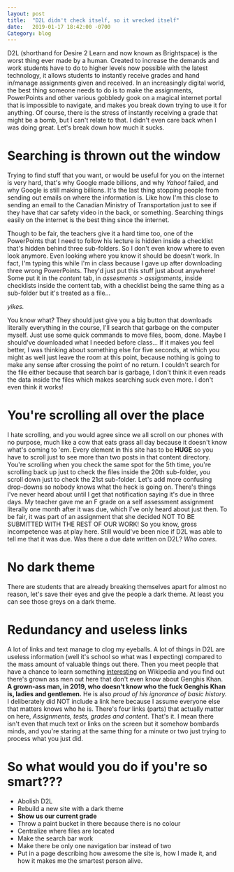 ```yaml
---
layout: post
title:  "D2L didn't check itself, so it wrecked itself"
date:   2019-01-17 18:42:00 -0700
Category: blog
---
```


D2L (shorthand for Desire 2 Learn and now known as Brightspace) is the worst thing ever made by a human.
Created to increase the demands and work students have to do to higher levels now possible with the
latest technology, it allows students to instantly receive grades and hand in/manage assignments given
and received. In an increasingly digital world, the best thing someone needs to do is to make the assignments,
PowerPoints and other various gobbledy gook on a magical internet portal
that is impossible to navigate, and makes you break down trying to use it for anything.
Of course, there is the stress of instantly receiving a grade that might be a bomb, but I can't relate to that.
I didn't even care back when I was doing great. Let's break down how much it sucks.

# Searching is thrown out the window
Trying to find stuff that you want, or would be useful for you on the internet
is very hard, that's why Google made billions, and why *Yahoo!* failed, and why
Google is still making billions. It's the last thing stopping people from sending
out emails on where the information is. Like how I'm this close to sending an email
to the Canadian Ministry of Transportation just to see if they have that car safety video
in the back, or something. Searching things easily on the internet is the best thing since
the internet.

Though to be fair, the teachers give it a hard time too, one of the PowerPoints that
I need to follow his lecture is hidden inside a checklist that's hidden behind three
sub-folders. So I don't even know where to even look anymore. Even looking where you know
it should be doesn't work. In fact, I'm typing this while I'm in class because I gave up
after downloading three wrong PowerPoints. They'd just put this stuff just about anywhere!
Some put it in the *content* tab, in *assesments > assignments*, inside checklists inside
the content tab, with a checklist being the same thing as a sub-folder but it's treated as a file...

*yikes.*

You know what? They should just give you a big button that downloads literally
everything in the course, I'll search that garbage on the computer myself.
Just use some quick commands to move files, boom, done. Maybe I should've downloaded
what I needed before class... If it makes you feel better, I was thinking about
something else for five seconds, at which you might as well just leave the room at this point,
because nothing is going to make any sense after crossing the point of no return. I couldn't
search for the file either because that search bar is garbage, I don't think it even reads the data
inside the files which makes searching suck even more. I don't even think it works!

# You're scrolling all over the place
I hate scrolling, and you would agree since we all scroll on our phones with no
purpose, much like a cow that eats grass all day because it doesn't know what's
coming to 'em. Every element in this site has to be **HUGE** so you have to scroll
just to see more than two posts in that content directory. You're scrolling when you
check the same spot for the 5th time, you're scrolling back up just to check the files
inside the 20th sub-folder, you scroll down just to check the 21st sub-folder. Let's add more
confusing drop-downs so nobody knows what the heck is going on. There's things I've never heard
about until I get that notification saying it's due in three days. My teacher gave me an F grade on
a self assessment assignment literally one month after it was due, which I've only heard about just then.
To be fair, it was part of an assignment that she decided NOT TO BE SUBMITTED WITH THE REST OF OUR WORK!
So you know, gross incompetence was at play here.
Still would've been nice if D2L was able to tell me that it was due. Was there a due date written on D2L? *Who cares.*

# No dark theme
There are students that are already breaking themselves apart for almost no reason, let's save
their eyes and give the people a dark theme. At least you can see those greys on a dark theme.

# Redundancy and useless links
A lot of links and text manage to clog my eyeballs. A lot of things in D2L are useless information
(well it's school so what was I expecting) compared to the mass amount of valuable things out there.
Then you meet people that have a chance to learn something [interesting][1] on Wikipedia
and you find out there's grown ass men out here that don't even know about Genghis Khan.
**A grown-ass man, in 2019, who doesn't know who the fuck Genghis Khan is, ladies and gentlemen.**
He is also *proud of his ignorance of basic history.*
I deliberately did NOT include a link here because I assume everyone else that matters knows who he is.
There's four links (parts) that actually matter on here, *Assignments, tests, grades and content*. That's it.
I mean there isn't even that much text or links on the screen but it somehow bombards minds,
and you're staring at the same thing for a minute or two just trying to process what you just did.

# So what would you do if you're so smart???
 - Abolish D2L
 - Rebuild a new site with a dark theme
 - **Show us our current grade**
 - Throw a paint bucket in there because there is no colour
 - Centralize where files are located
 - Make the search bar work
 - Make there be only one navigation bar instead of two
 - Put in a page describing how awesome the site is, how I made it, and how it makes me the smartest person alive.

[1]:https://en.wikipedia.org/wiki/Special:Random
<!-- I made this dumbass article in 2 and a half hours lmao -->
